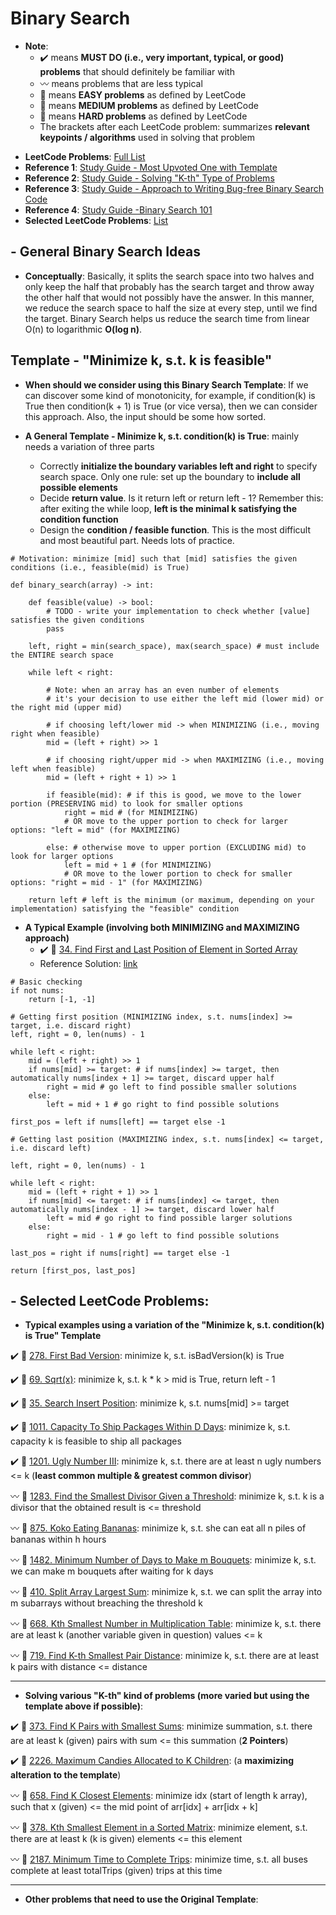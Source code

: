 # Binary Search
* **Note**: 
  * :heavy_check_mark: means **MUST DO (i.e., very important, typical, or good) problems** that should definitely be familiar with
  * :wavy_dash: means problems that are less typical
  * :green_book: means **EASY problems** as defined by LeetCode
  * :orange_book: means **MEDIUM problems** as defined by LeetCode
  * :closed_book: means **HARD problems** as defined by LeetCode
  * The brackets after each LeetCode problem: summarizes **relevant keypoints / algorithms** used in solving that problem

- **LeetCode Problems**: [Full List](https://leetcode.com/tag/binary-search)
- **Reference 1**: [Study Guide - Most Upvoted One with Template](https://leetcode.com/tag/binary-search/discuss/786126/Python-Powerful-Ultimate-Binary-Search-Template.-Solved-many-problems)
- **Reference 2**: [Study Guide - Solving "K-th" Type of Problems](https://leetcode.com/tag/binary-search/discuss/1529866/Solving-kth-kind-of-problems)
- **Reference 3**: [Study Guide - Approach to Writing Bug-free Binary Search Code](https://leetcode.com/tag/binary-search/discuss/1089533/An-approach-to-writing-bug-free-Binary-Search-code)
- **Reference 4**: [Study Guide -Binary Search 101](https://leetcode.com/problems/binary-search/discuss/423162/Binary-Search-101)
- **Selected LeetCode Problems**: [List](https://leetcode.com/list/xls4oirv/)


## - General Binary Search Ideas
- **Conceptually**: Basically, it splits the search space into two halves and only keep the half that probably has the search target and throw away the other half that would not possibly have the answer. In this manner, we reduce the search space to half the size at every step, until we find the target. Binary Search helps us reduce the search time from linear O(n) to logarithmic **O(log n)**.

## Template - "Minimize k, s.t. k is feasible"

- **When should we consider using this Binary Search Template**: If we can discover some kind of monotonicity, for example, if condition(k) is True then condition(k + 1) is True (or vice versa), then we can consider this approach. Also, the input should be some how sorted.

- **A General Template - Minimize k, s.t. condition(k) is True**: mainly needs a variation of three parts
    - Correctly **initialize the boundary variables left and right** to specify search space. Only one rule: set up the boundary to **include all possible elements**
    - Decide **return value**. Is it return left or return left - 1? Remember this: after exiting the while loop, **left is the minimal k satisfying the condition function**
    - Design the **condition / feasible function**. This is the most difficult and most beautiful part. Needs lots of practice.

```
# Motivation: minimize [mid] such that [mid] satisfies the given conditions (i.e., feasible(mid) is True)

def binary_search(array) -> int:

    def feasible(value) -> bool:
        # TODO - write your implementation to check whether [value] satisfies the given conditions
        pass

    left, right = min(search_space), max(search_space) # must include the ENTIRE search space
    
    while left < right:
    
        # Note: when an array has an even number of elements
        # it's your decision to use either the left mid (lower mid) or the right mid (upper mid)
        
        # if choosing left/lower mid -> when MINIMIZING (i.e., moving right when feasible)
        mid = (left + right) >> 1 
        
        # if choosing right/upper mid -> when MAXIMIZING (i.e., moving left when feasible)
        mid = (left + right + 1) >> 1
        
        if feasible(mid): # if this is good, we move to the lower portion (PRESERVING mid) to look for smaller options
            right = mid # (for MINIMIZING)
            # OR move to the upper portion to check for larger options: "left = mid" (for MAXIMIZING)
            
        else: # otherwise move to upper portion (EXCLUDING mid) to look for larger options
            left = mid + 1 # (for MINIMIZING)
            # OR move to the lower portion to check for smaller options: "right = mid - 1" (for MAXIMIZING)
            
    return left # left is the minimum (or maximum, depending on your implementation) satisfying the "feasible" condition
```

- **A Typical Example (involving both MINIMIZING and MAXIMIZING approach)**
  - :heavy_check_mark: :orange_book: [34. Find First and Last Position of Element in Sorted Array](https://leetcode.com/problems/find-first-and-last-position-of-element-in-sorted-array/)
  - Reference Solution: [link](https://leetcode.com/tag/binary-search/discuss/786126/Python-Powerful-Ultimate-Binary-Search-Template.-Solved-many-problems/1302202)
```
# Basic checking
if not nums:
    return [-1, -1]

# Getting first position (MINIMIZING index, s.t. nums[index] >= target, i.e. discard right)
left, right = 0, len(nums) - 1

while left < right:
    mid = (left + right) >> 1
    if nums[mid] >= target: # if nums[index] >= target, then automatically nums[index + 1] >= target, discard upper half
        right = mid # go left to find possible smaller solutions
    else:
        left = mid + 1 # go right to find possible solutions

first_pos = left if nums[left] == target else -1

# Getting last position (MAXIMIZING index, s.t. nums[index] <= target, i.e. discard left)

left, right = 0, len(nums) - 1

while left < right:
    mid = (left + right + 1) >> 1
    if nums[mid] <= target: # if nums[index] <= target, then automatically nums[index - 1] >= target, discard lower half
        left = mid # go right to find possible larger solutions
    else:
        right = mid - 1 # go left to find possible solutions

last_pos = right if nums[right] == target else -1

return [first_pos, last_pos]
```

## - Selected LeetCode Problems:

- **Typical examples using a variation of the "Minimize k, s.t. condition(k) is True" Template**

:heavy_check_mark: :green_book: [278. First Bad Version](https://leetcode.com/problems/first-bad-version/): minimize k, s.t. isBadVersion(k) is True

:heavy_check_mark: :green_book: [69. Sqrt(x)](https://leetcode.com/problems/sqrtx/): minimize k, s.t. k * k > mid is True, return left - 1

:heavy_check_mark: :green_book: [35. Search Insert Position](https://leetcode.com/problems/search-insert-position/): minimize k, s.t. nums[mid] >= target

:heavy_check_mark: :orange_book: [1011. Capacity To Ship Packages Within D Days](https://leetcode.com/problems/capacity-to-ship-packages-within-d-days/): minimize k, s.t. capacity k is feasible to ship all packages

:heavy_check_mark: :orange_book: [1201. Ugly Number III](https://leetcode.com/problems/ugly-number-iii/): minimize k, s.t. there are at least n ugly numbers <= k (**least common multiple & greatest common divisor**)

:wavy_dash: :orange_book: [1283. Find the Smallest Divisor Given a Threshold](https://leetcode.com/problems/find-the-smallest-divisor-given-a-threshold/): minimize k, s.t. k is a divisor that the obtained result is <= threshold

:wavy_dash: :orange_book: [875. Koko Eating Bananas](https://leetcode.com/problems/koko-eating-bananas/): minimize k, s.t. she can eat all n piles of bananas within h hours

:wavy_dash: :orange_book: [1482. Minimum Number of Days to Make m Bouquets](https://leetcode.com/problems/minimum-number-of-days-to-make-m-bouquets/): minimize k, s.t. we can make m bouquets after waiting for k days

:wavy_dash: :closed_book: [410. Split Array Largest Sum](https://leetcode.com/problems/split-array-largest-sum/): minimize k, s.t. we can split the array into m subarrays without breaching the threshold k

:wavy_dash: :closed_book: [668. Kth Smallest Number in Multiplication Table](https://leetcode.com/problems/kth-smallest-number-in-multiplication-table/): minimize k, s.t. there are at least k (another variable given in question) values <= k

:wavy_dash: :closed_book: [719. Find K-th Smallest Pair Distance](https://leetcode.com/problems/find-k-th-smallest-pair-distance/): minimize k, s.t. there are at least k pairs with distance <= distance

---

- **Solving various "K-th" kind of problems (more varied but using the template above if possible)**:

:heavy_check_mark: :orange_book: [373. Find K Pairs with Smallest Sums](https://leetcode.com/problems/find-k-pairs-with-smallest-sums/): minimize summation, s.t. there are at least k (given) pairs with sum <= this summation (**2 Pointers**)

:heavy_check_mark: :orange_book: [2226. Maximum Candies Allocated to K Children](https://leetcode.com/problems/maximum-candies-allocated-to-k-children/): (a **maximizing alteration to the template**)

:wavy_dash: :orange_book: [658. Find K Closest Elements](https://leetcode.com/problems/find-k-closest-elements/): minimize idx (start of length k array), such that x (given) <= the mid point of arr[idx] + arr[idx + k]

:wavy_dash: :orange_book: [378. Kth Smallest Element in a Sorted Matrix](https://leetcode.com/problems/kth-smallest-element-in-a-sorted-matrix/): minimize element, s.t. there are at least k (k is given) elements <= this element

:wavy_dash: :orange_book: [2187. Minimum Time to Complete Trips](https://leetcode.com/problems/minimum-time-to-complete-trips/): minimize time, s.t. all buses complete at least totalTrips (given) trips at this time

---

- **Other problems that need to use the Original Template**:


